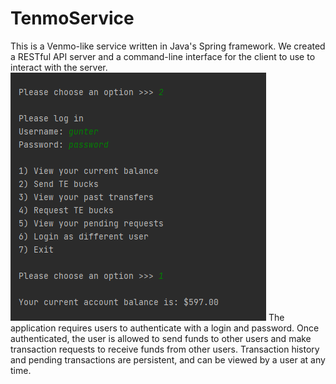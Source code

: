 # TenmoService

This is a Venmo-like service written in Java's Spring framework. We created a RESTful API server and a command-line interface for the client to use to interact with the server.
![alt text](https://github.com/rsharrar/TenmoService/blob/main/images/options%20screen.PNG?raw=true)
The application requires users to authenticate with a login and password. Once authenticated, the user is allowed to send funds to other users and make transaction requests to receive funds from other users. Transaction history and pending transactions are persistent, and can be viewed by a user at any time.

